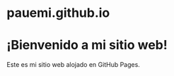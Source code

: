 # pauemi.github.io
<!DOCTYPE html>
<html lang="es">
<head>
    <meta charset="UTF-8">
    <meta http-equiv="X-UA-Compatible" content="IE=edge">
    <meta name="viewport" content="width=device-width, initial-scale=1.0">
    <title>Mi Sitio Web</title>
</head>
<body>
    <h1>¡Bienvenido a mi sitio web!</h1>
    <p>Este es mi sitio web alojado en GitHub Pages.</p>
</body>
</html>
